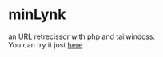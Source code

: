 # minLynk
an URL retrecissor with php and tailwindcss. <br>
You can try it just <a href="http://minlynk.rf.gd/"> here </a> 
